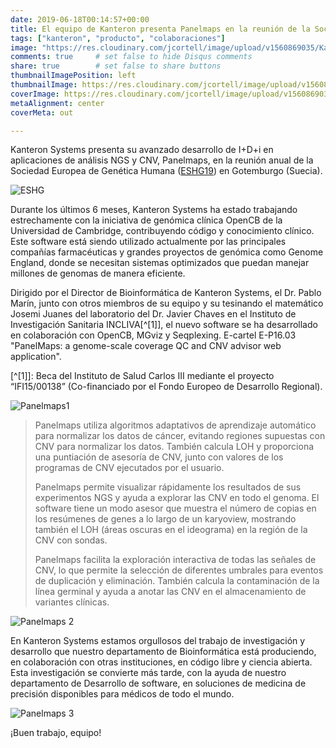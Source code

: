 ```yaml
---
date: 2019-06-18T00:14:57+00:00
title: El equipo de Kanteron presenta Panelmaps en la reunión de la Sociedad Europea de Genética Humana en Suecia
tags: ["kanteron", "producto", "colaboraciones"]
image: "https://res.cloudinary.com/jcortell/image/upload/v1560869035/Kanteron/Panelmaps1.png"
comments: true     # set false to hide Disqus comments
share: true        # set false to share buttons
thumbnailImagePosition: left
thumbnailImage: https://res.cloudinary.com/jcortell/image/upload/v1560869035/Kanteron/Panelmaps1.png
coverImage: https://res.cloudinary.com/jcortell/image/upload/v1560869035/Kanteron/Panelmaps1.png
metaAlignment: center
coverMeta: out

---
```


Kanteron Systems presenta su avanzado desarrollo de I+D+i en aplicaciones de análisis NGS y CNV, Panelmaps, en la reunión anual de la Sociedad Europea de Genética Humana ([ESHG19](https://2019.eshg.org/)) en Gotemburgo (Suecia).

<!--more-->

![ESHG](https://res.cloudinary.com/jcortell/image/upload/v1560869588/Events/ESHG2019.jpg)

Durante los últimos 6 meses, Kanteron Systems ha estado trabajando estrechamente con la iniciativa de genómica clínica OpenCB de la Universidad de Cambridge, contribuyendo código y conocimiento clínico. Este software está siendo utilizado actualmente por las principales compañías farmacéuticas y grandes proyectos de genómica como Genome England, donde se necesitan sistemas optimizados que puedan manejar millones de genomas de manera eficiente.

Dirigido por el Director de Bioinformática de Kanteron Systems, el Dr. Pablo Marín, junto con otros miembros de su equipo y su tesinando el matemático Josemi Juanes del laboratorio del Dr. Javier Chaves en el Instituto de Investigación Sanitaria INCLIVA[^[1]], el nuevo software se ha desarrollado en colaboración con OpenCB, MGviz y Seqplexing. E-cartel E-P16.03 "PanelMaps: a genome-scale coverage QC and CNV advisor web application".

[^[1]]: Beca del Instituto de Salud Carlos III mediante el proyecto “IFI15/00138” (Co-financiado por el Fondo Europeo de Desarrollo Regional).

![Panelmaps1](https://res.cloudinary.com/jcortell/image/upload/v1560869035/Kanteron/Panelmaps1.png)

> Panelmaps utiliza algoritmos adaptativos de aprendizaje automático para normalizar los datos de cáncer, evitando regiones supuestas con CNV para normalizar los datos. También calcula LOH y proporciona una puntiación de asesoría de CNV, junto con valores de los programas de CNV ejecutados por el usuario.
>
> Panelmaps permite visualizar rápidamente los resultados de sus experimentos NGS y ayuda a explorar las CNV en todo el genoma. El software tiene un modo asesor que muestra el número de copias en los resúmenes de genes a lo largo de un karyoview, mostrando también el LOH (áreas oscuras en el ideograma) en la región de la CNV con sondas.
>
> Panelmaps facilita la exploración interactiva de todas las señales de CNV, lo que permite la selección de diferentes umbrales para eventos de duplicación y eliminación. También calcula la contaminación de la línea germinal y ayuda a anotar las CNV en el almacenamiento de variantes clínicas.

![Panelmaps 2](https://res.cloudinary.com/jcortell/image/upload/v1560869073/Kanteron/Panelmaps2.png)

En Kanteron Systems estamos orgullosos del trabajo de investigación y desarrollo que nuestro departamento de Bioinformática está produciendo, en colaboración con otras instituciones, en código libre y ciencia abierta. Esta investigación se convierte más tarde, con la ayuda de nuestro departamento de Desarrollo de software, en soluciones de medicina de precisión disponibles para médicos de todo el mundo.

![Panelmaps 3](https://res.cloudinary.com/jcortell/image/upload/v1560869103/Kanteron/Panelmaps3.png)

¡Buen trabajo, equipo!

